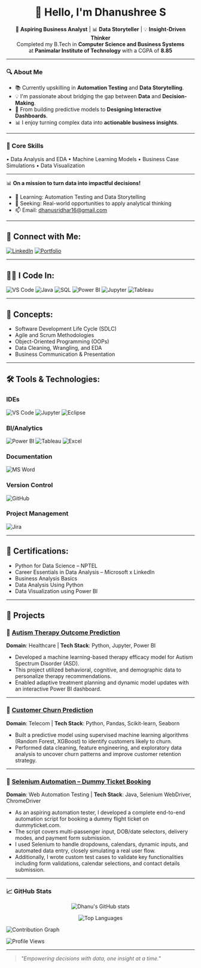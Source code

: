 <h1 align="center">👋 Hello, I'm Dhanushree S</h1>

<p align="center">
🎯 <strong>Aspiring Business Analyst</strong> | 📊 <strong>Data Storyteller</strong> | 💡 <strong>Insight-Driven Thinker</strong><br>
Completed my B.Tech in <strong>Computer Science and Business Systems</strong><br>
at <strong>Panimalar Institute of Technology</strong> with a CGPA of <strong>8.85</strong>
</p>

---

### 🔍 About Me

- 📚 Currently upskilling in **Automation Testing** and **Data Storytelling**.
- 💡 I'm passionate about bridging the gap between **Data** and **Decision-Making**.  
- 🤖 From building predictive models to **Designing Interactive Dashboards**.  
- 📊 I enjoy turning complex data into **actionable business insights**.  

---

### 🧠 Core Skills

<p align="left">
• Data Analysis and EDA 
• Machine Learning Models
• Business Case Simulations
• Data Visualization  
</p>

---

📊 **On a mission to turn data into impactful decisions!**

- 🚀 Learning: Automation Testing and Data Storytelling  
- 🎯 Seeking: Real-world opportunities to apply analytical thinking  
- 📫 Email: [dhanusridhar16@gmail.com](mailto:dhanusridhar16@gmail.com)


---

## 🔗 Connect with Me:
[![LinkedIn](https://img.shields.io/badge/LinkedIn-blue?style=for-the-badge&logo=linkedin)](https://linkedin.com/in/dhanushree-s-6ba943248/)
[![Portfolio](https://img.shields.io/badge/Portfolio-website-green?style=for-the-badge&logo=google-chrome)](https://dhanusridhar16.wixsite.com/dhanu04)


---

## 👩‍💻 I Code In:
![VS Code](https://img.shields.io/badge/VS%20Code-007ACC?style=for-the-badge&logo=visual-studio-code&logoColor=white)
![Java](https://img.shields.io/badge/Java-007396?style=for-the-badge&logo=java&logoColor=white)
![SQL](https://img.shields.io/badge/SQL-4479A1?style=for-the-badge&logo=mysql&logoColor=white)
![Power BI](https://img.shields.io/badge/Power%20BI-F2C811?style=for-the-badge&logo=powerbi&logoColor=black)
![Jupyter](https://img.shields.io/badge/Jupyter-F37626?style=for-the-badge&logo=jupyter&logoColor=white)
![Tableau](https://img.shields.io/badge/Tableau-E97627?style=for-the-badge&logo=tableau&logoColor=white)


---

## 🧠 Concepts:
- Software Development Life Cycle (SDLC)  
- Agile and Scrum Methodologies  
- Object-Oriented Programming (OOPs)  
- Data Cleaning, Wrangling, and EDA  
- Business Communication & Presentation

---

## 🛠️ Tools & Technologies:
### IDEs
![VS Code](https://img.shields.io/badge/VS%20Code-007ACC?style=for-the-badge&logo=visual-studio-code&logoColor=white)
![Jupyter](https://img.shields.io/badge/Jupyter-F37626?style=for-the-badge&logo=jupyter&logoColor=white)
![Eclipse](https://img.shields.io/badge/Eclipse-2C2255?style=for-the-badge&logo=eclipse&logoColor=white)

### BI/Analytics
![Power BI](https://img.shields.io/badge/Power%20BI-F2C811?style=for-the-badge&logo=powerbi&logoColor=black)
![Tableau](https://img.shields.io/badge/Tableau-E97627?style=for-the-badge&logo=tableau&logoColor=white)
![Excel](https://img.shields.io/badge/Excel-217346?style=for-the-badge&logo=microsoft-excel&logoColor=white)

### Documentation
![MS Word](https://img.shields.io/badge/MS%20Word-2B579A?style=for-the-badge&logo=microsoft-word&logoColor=white)

### Version Control 
![GitHub](https://img.shields.io/badge/GitHub-181717?style=for-the-badge&logo=github&logoColor=white)

### Project Management
![Jira](https://img.shields.io/badge/Jira-0052CC?style=for-the-badge&logo=jira&logoColor=white)


---

## 📜 Certifications:
- Python for Data Science – NPTEL  
- Career Essentials in Data Analysis – Microsoft x LinkedIn  
- Business Analysis Basics  
- Data Analysis Using Python  
- Data Visualization using Power BI  

---

## 💼 Projects

### 🔹 [Autism Therapy Outcome Prediction](https://github.com/Dhanu1620/Autism_Therapy_Prediction)
**Domain**: Healthcare | **Tech Stack**: Python, Jupyter, Power BI  
- Developed a machine learning-based therapy efficacy model for Autism Spectrum Disorder (ASD).
- This project utilized behavioral, cognitive, and demographic data to personalize therapy recommendations.
- Enabled adaptive treatment planning and dynamic model updates with an interactive Power BI dashboard.

---

### 🔹 [Customer Churn Prediction](https://github.com/Dhanu1620/Customer-Churn-Prediction)
**Domain**: Telecom | **Tech Stack**: Python, Pandas, Scikit-learn, Seaborn  
- Built a predictive model using supervised machine learning algorithms (Random Forest, XGBoost) to identify customers likely to churn.
- Performed data cleaning, feature engineering, and exploratory data analysis to uncover churn patterns and improve customer retention strategy.

---

### 🔹 [Selenium Automation – Dummy Ticket Booking](https://github.com/Dhanu1620/Selenium-TicketBooking-Automation)
**Domain**: Web Automation Testing | **Tech Stack**: Java, Selenium WebDriver, ChromeDriver  
- As an aspiring automation tester, I developed a complete end-to-end automation script for booking a dummy flight ticket on dummyticket.com.
- The script covers multi-passenger input, DOB/date selectors, delivery modes, and payment form submission.
- I used Selenium to handle dropdowns, calendars, dynamic inputs, and automated data entry, closely simulating a real user flow.
- Additionally, I wrote custom test cases to validate key functionalities including form validations, calendar selections, and contact details submission.

---

### 📈 GitHub Stats

<p align="center">
<img src="https://github-readme-stats.vercel.app/api?username=Dhanu1620&show_icons=true&theme=radical" alt="Dhanu's GitHub stats" />
</p>

<p align="center">
<img src="https://github-readme-stats.vercel.app/api/top-langs/?username=Dhanu1620&layout=compact&theme=radical" alt="Top Languages" />
</p>

<p align="left">
  <img src="https://github-readme-activity-graph.vercel.app/graph?username=Dhanu1620&bg_color=000000&color=00ffff&line=00ffff&point=ffffff&area=true&hide_border=true" alt="Contribution Graph"/>
</p>

<p align="left">
  <img src="https://komarev.com/ghpvc/?username=Dhanu1620&label=PROFILE%20VIEWS&color=000000&labelColor=00FFFF&style=for-the-badge" alt="Profile Views"/>
</p>


---

> _"Empowering decisions with data, one insight at a time."_




